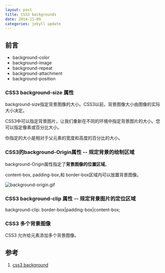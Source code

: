 ```yaml
---
layout: post
title: CSS3 backgrounds  
date: 2014-11-09  
categories: jekyll update
---
```

## 前言
* background-color
* background-image
* background-repeat
* background-attachment
* background-position


### CSS3 background-size 属性
background-size指定背景图像的大小。CSS3以前，背景图像大小由图像的实际大小决定。

CSS3中可以指定背景图片，让我们重新在不同的环境中指定背景图片的大小。您可以指定像素或百分比大小。

你指定的大小是相对于父元素的宽度和高度的百分比的大小。


### CSS3的background-Origin属性 -- 规定背景的绘制区域
background-Origin属性指定了**背景图像的位置区域**。

content-box, padding-box,和 border-box区域内可以放置背景图像。

![background-origin.gif](../../../../../images/background-origin.gif)


### CSS3 background-clip 属性 -- 规定背景图片的定位区域

background-clip: border-box|padding-box|content-box;

### CSS3 多个背景图像
CSS3 允许给元素添加多个背景图像。



## 参考
1. [css3 background](http://www.w3schools.com/css/css_background.asp)
